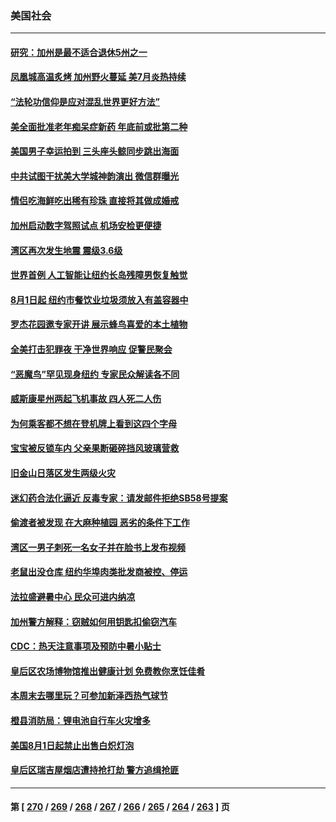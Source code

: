 ### 美国社会
---
#### [研究：加州是最不适合退休5州之一](../../pages/ncid1078160/n14045459.md) 
#### [凤凰城高温炙烤 加州野火蔓延 美7月炎热持续](../../pages/ncid1078160/n14045324.md) 
#### [“法轮功信仰是应对混乱世界更好方法”](../../pages/ncid1078160/n14045280.md) 
#### [美全面批准老年痴呆症新药 年底前或批第二种](../../pages/ncid1078160/n14044831.md) 
#### [美国男子幸运拍到 三头座头鲸同步跳出海面](../../pages/ncid1078160/n14045283.md) 
#### [中共试图干扰美大学城神韵演出 微信群曝光](../../pages/ncid1078160/n14026729.md) 
#### [情侣吃海鲜吃出稀有珍珠 直接将其做成婚戒](../../pages/ncid1078160/n14045000.md) 
#### [加州启动数字驾照试点 机场安检更便捷](../../pages/ncid1078160/n14045002.md) 
#### [湾区再次发生地震 震级3.6级](../../pages/ncid1078160/n14044990.md) 
#### [世界首例 人工智能让纽约长岛残障男恢复触觉](../../pages/ncid1078160/n14044873.md) 
#### [8月1日起 纽约市餐饮业垃圾须放入有盖容器中](../../pages/ncid1078160/n14044887.md) 
#### [罗杰花园邀专家开讲 展示蜂鸟喜爱的本土植物](../../pages/ncid1078160/n14044840.md) 
#### [全美打击犯罪夜 干净世界响应 促警民聚会](../../pages/ncid1078160/n14044802.md) 
#### [“恶魔鸟”罕见现身纽约 专家民众解读各不同](../../pages/ncid1078160/n14044741.md) 
#### [威斯康星州两起飞机事故 四人死二人伤](../../pages/ncid1078160/n14044645.md) 
#### [为何乘客都不想在登机牌上看到这四个字母](../../pages/ncid1078160/n14044207.md) 
#### [宝宝被反锁车内 父亲果断砸碎挡风玻璃营救](../../pages/ncid1078160/n14044097.md) 
#### [旧金山日落区发生两级火灾](../../pages/ncid1078160/n14044145.md) 
#### [迷幻药合法化逼近 反毒专家：请发邮件拒绝SB58号提案](../../pages/ncid1078160/n14044109.md) 
#### [偷渡者被发现 在大麻种植园 恶劣的条件下工作](../../pages/ncid1078160/n14044105.md) 
#### [湾区一男子刺死一名女子并在脸书上发布视频](../../pages/ncid1078160/n14044103.md) 
#### [老鼠出没仓库 纽约华埠肉类批发商被控、停运](../../pages/ncid1078160/n14043998.md) 
#### [法拉盛避暑中心 民众可进内纳凉](../../pages/ncid1078160/n14044003.md) 
#### [加州警方解释：窃贼如何用钥匙扣偷窃汽车](../../pages/ncid1078160/n14044048.md) 
#### [CDC：热天注意事项及预防中暑小贴士](../../pages/ncid1078160/n14044000.md) 
#### [皇后区农场博物馆推出健康计划 免费教你烹饪佳肴](../../pages/ncid1078160/n14043972.md) 
#### [本周末去哪里玩？可参加新泽西热气球节](../../pages/ncid1078160/n14043985.md) 
#### [橙县消防局：锂电池自行车火灾增多](../../pages/ncid1078160/n14044046.md) 
#### [美国8月1日起禁止出售白炽灯泡](../../pages/ncid1078160/n14043962.md) 
#### [皇后区瑞吉屋烟店遭持抢打劫 警方追缉抢匪](../../pages/ncid1078160/n14044029.md) 

---
#### 第 [ [270](./270.md) / [269](./269.md) / [268](./268.md) / [267](./267.md) / [266](./266.md) / [265](./265.md) / [264](./264.md) / [263](./263.md) ] 页

